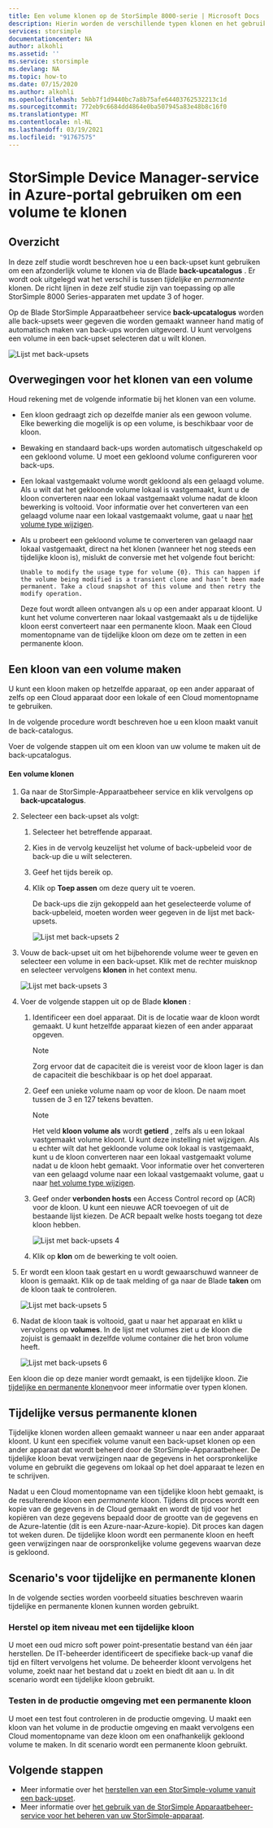 ```yaml
---
title: Een volume klonen op de StorSimple 8000-serie | Microsoft Docs
description: Hierin worden de verschillende typen klonen en het gebruik beschreven en wordt uitgelegd hoe u een back-upset kunt gebruiken om een afzonderlijk volume te klonen op een StorSimple 8000 Series-apparaat.
services: storsimple
documentationcenter: NA
author: alkohli
ms.assetid: ''
ms.service: storsimple
ms.devlang: NA
ms.topic: how-to
ms.date: 07/15/2020
ms.author: alkohli
ms.openlocfilehash: 5ebb7f1d9440bc7a8b75afe64403762532213c1d
ms.sourcegitcommit: 772eb9c6684dd4864e0ba507945a83e48b8c16f0
ms.translationtype: MT
ms.contentlocale: nl-NL
ms.lasthandoff: 03/19/2021
ms.locfileid: "91767575"
---
```

# <a name="use-the-storsimple-device-manager-service-in-azure-portal-to-clone-a-volume"></a>StorSimple Device Manager-service in Azure-portal gebruiken om een volume te klonen

## <a name="overview"></a>Overzicht

In deze zelf studie wordt beschreven hoe u een back-upset kunt gebruiken om een afzonderlijk volume te klonen via de Blade **back-upcatalogus** . Er wordt ook uitgelegd wat het verschil is tussen *tijdelijke* en *permanente* klonen. De richt lijnen in deze zelf studie zijn van toepassing op alle StorSimple 8000 Series-apparaten met update 3 of hoger.

Op de Blade StorSimple Apparaatbeheer service **back-upcatalogus** worden alle back-upsets weer gegeven die worden gemaakt wanneer hand matig of automatisch maken van back-ups worden uitgevoerd. U kunt vervolgens een volume in een back-upset selecteren dat u wilt klonen.

 ![Lijst met back-upsets](./media/storsimple-8000-clone-volume-u2/bucatalog.png)

## <a name="considerations-for-cloning-a-volume"></a>Overwegingen voor het klonen van een volume

Houd rekening met de volgende informatie bij het klonen van een volume.

- Een kloon gedraagt zich op dezelfde manier als een gewoon volume. Elke bewerking die mogelijk is op een volume, is beschikbaar voor de kloon.

- Bewaking en standaard back-ups worden automatisch uitgeschakeld op een gekloond volume. U moet een gekloond volume configureren voor back-ups.

- Een lokaal vastgemaakt volume wordt gekloond als een gelaagd volume. Als u wilt dat het gekloonde volume lokaal is vastgemaakt, kunt u de kloon converteren naar een lokaal vastgemaakt volume nadat de kloon bewerking is voltooid. Voor informatie over het converteren van een gelaagd volume naar een lokaal vastgemaakt volume, gaat u naar [het volume type wijzigen](storsimple-8000-manage-volumes-u2.md#change-the-volume-type).

- Als u probeert een gekloond volume te converteren van gelaagd naar lokaal vastgemaakt, direct na het klonen (wanneer het nog steeds een tijdelijke kloon is), mislukt de conversie met het volgende fout bericht:

    `Unable to modify the usage type for volume {0}. This can happen if the volume being modified is a transient clone and hasn’t been made permanent. Take a cloud snapshot of this volume and then retry the modify operation.`

    Deze fout wordt alleen ontvangen als u op een ander apparaat kloont. U kunt het volume converteren naar lokaal vastgemaakt als u de tijdelijke kloon eerst converteert naar een permanente kloon. Maak een Cloud momentopname van de tijdelijke kloon om deze om te zetten in een permanente kloon.

## <a name="create-a-clone-of-a-volume"></a>Een kloon van een volume maken

U kunt een kloon maken op hetzelfde apparaat, op een ander apparaat of zelfs op een Cloud apparaat door een lokale of een Cloud momentopname te gebruiken.

In de volgende procedure wordt beschreven hoe u een kloon maakt vanuit de back-catalogus.  

Voer de volgende stappen uit om een kloon van uw volume te maken uit de back-upcatalogus.

#### <a name="to-clone-a-volume"></a>Een volume klonen

1. Ga naar de StorSimple-Apparaatbeheer service en klik vervolgens op **back-upcatalogus**.

2. Selecteer een back-upset als volgt:
   
   1. Selecteer het betreffende apparaat.
   2. Kies in de vervolg keuzelijst het volume of back-upbeleid voor de back-up die u wilt selecteren.
   3. Geef het tijds bereik op.
   4. Klik op **Toep assen** om deze query uit te voeren.

      De back-ups die zijn gekoppeld aan het geselecteerde volume of back-upbeleid, moeten worden weer gegeven in de lijst met back-upsets.
   
      ![Lijst met back-upsets 2](./media/storsimple-8000-clone-volume-u2/bucatalog.png)
     
3. Vouw de back-upset uit om het bijbehorende volume weer te geven en selecteer een volume in een back-upset. Klik met de rechter muisknop en selecteer vervolgens **klonen** in het context menu.

   ![Lijst met back-upsets 3](./media/storsimple-8000-clone-volume-u2/clonevol3b.png) 

3. Voer de volgende stappen uit op de Blade **klonen** :
   
   1. Identificeer een doel apparaat. Dit is de locatie waar de kloon wordt gemaakt. U kunt hetzelfde apparaat kiezen of een ander apparaat opgeven.

      > [!NOTE]
      > Zorg ervoor dat de capaciteit die is vereist voor de kloon lager is dan de capaciteit die beschikbaar is op het doel apparaat.
       
   2. Geef een unieke volume naam op voor de kloon. De naam moet tussen de 3 en 127 tekens bevatten.
      
       > [!NOTE]
       > Het veld **kloon volume als** wordt **getierd** , zelfs als u een lokaal vastgemaakt volume kloont. U kunt deze instelling niet wijzigen. Als u echter wilt dat het gekloonde volume ook lokaal is vastgemaakt, kunt u de kloon converteren naar een lokaal vastgemaakt volume nadat u de kloon hebt gemaakt. Voor informatie over het converteren van een gelaagd volume naar een lokaal vastgemaakt volume, gaat u naar [het volume type wijzigen](storsimple-8000-manage-volumes-u2.md#change-the-volume-type).
          
   3. Geef onder **verbonden hosts** een Access Control record op (ACR) voor de kloon. U kunt een nieuwe ACR toevoegen of uit de bestaande lijst kiezen. De ACR bepaalt welke hosts toegang tot deze kloon hebben.
      
       ![Lijst met back-upsets 4](./media/storsimple-8000-clone-volume-u2/clonevol3a.png) 

   4. Klik op **klon** om de bewerking te volt ooien.

4. Er wordt een kloon taak gestart en u wordt gewaarschuwd wanneer de kloon is gemaakt. Klik op de taak melding of ga naar de Blade **taken** om de kloon taak te controleren.

    ![Lijst met back-upsets 5](./media/storsimple-8000-clone-volume-u2/clonevol5.png)

7. Nadat de kloon taak is voltooid, gaat u naar het apparaat en klikt u vervolgens op **volumes**. In de lijst met volumes ziet u de kloon die zojuist is gemaakt in dezelfde volume container die het bron volume heeft.

    ![Lijst met back-upsets 6](./media/storsimple-8000-clone-volume-u2/clonevol6.png)

Een kloon die op deze manier wordt gemaakt, is een tijdelijke kloon. Zie [tijdelijke en permanente klonen](#transient-vs-permanent-clones)voor meer informatie over typen klonen.


## <a name="transient-vs-permanent-clones"></a>Tijdelijke versus permanente klonen
Tijdelijke klonen worden alleen gemaakt wanneer u naar een ander apparaat kloont. U kunt een specifiek volume vanuit een back-upset klonen op een ander apparaat dat wordt beheerd door de StorSimple-Apparaatbeheer. De tijdelijke kloon bevat verwijzingen naar de gegevens in het oorspronkelijke volume en gebruikt die gegevens om lokaal op het doel apparaat te lezen en te schrijven.

Nadat u een Cloud momentopname van een tijdelijke kloon hebt gemaakt, is de resulterende kloon een *permanente* kloon. Tijdens dit proces wordt een kopie van de gegevens in de Cloud gemaakt en wordt de tijd voor het kopiëren van deze gegevens bepaald door de grootte van de gegevens en de Azure-latentie (dit is een Azure-naar-Azure-kopie). Dit proces kan dagen tot weken duren. De tijdelijke kloon wordt een permanente kloon en heeft geen verwijzingen naar de oorspronkelijke volume gegevens waarvan deze is gekloond.

## <a name="scenarios-for-transient-and-permanent-clones"></a>Scenario's voor tijdelijke en permanente klonen
In de volgende secties worden voorbeeld situaties beschreven waarin tijdelijke en permanente klonen kunnen worden gebruikt.

### <a name="item-level-recovery-with-a-transient-clone"></a>Herstel op item niveau met een tijdelijke kloon
U moet een oud micro soft power point-presentatie bestand van één jaar herstellen. De IT-beheerder identificeert de specifieke back-up vanaf die tijd en filtert vervolgens het volume. De beheerder kloont vervolgens het volume, zoekt naar het bestand dat u zoekt en biedt dit aan u. In dit scenario wordt een tijdelijke kloon gebruikt.

### <a name="testing-in-the-production-environment-with-a-permanent-clone"></a>Testen in de productie omgeving met een permanente kloon
U moet een test fout controleren in de productie omgeving. U maakt een kloon van het volume in de productie omgeving en maakt vervolgens een Cloud momentopname van deze kloon om een onafhankelijk gekloond volume te maken. In dit scenario wordt een permanente kloon gebruikt.

## <a name="next-steps"></a>Volgende stappen
* Meer informatie over het [herstellen van een StorSimple-volume vanuit een back-upset](storsimple-8000-restore-from-backup-set-u2.md).
* Meer informatie over [het gebruik van de StorSimple Apparaatbeheer-service voor het beheren van uw StorSimple-apparaat](storsimple-8000-manager-service-administration.md).

